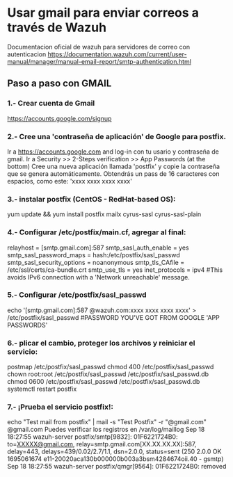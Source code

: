 # Usar gmail para enviar correos a través de Wazuh
Documentacion oficial de wazuh para servidores de correo con autenticacion https://documentation.wazuh.com/current/user-manual/manager/manual-email-report/smtp-authentication.html

## Paso a paso con GMAIL

### 1.- Crear cuenta de Gmail

https://accounts.google.com/signup 

### 2.- Cree una 'contraseña de aplicación' de Google para postfix.

Ir a https://accounts.google.com and log-in con tu usario y contraseña de gmail.
Ir a Security >> 2-Steps verification >> App Passwords (at the bottom)
Cree una nueva aplicación llamada 'postfix' y copie la contraseña que se genera automáticamente.
Obtendrás un pass de 16 caracteres con espacios, como este: 'xxxx xxxx xxxx xxxx'

### 3.- instalar postfix (CentOS - RedHat-based OS):
yum update && yum install postfix mailx cyrus-sasl cyrus-sasl-plain

### 4.- Configurar /etc/postfix/main.cf, agregar al final:
relayhost = [smtp.gmail.com]:587
smtp_sasl_auth_enable = yes
smtp_sasl_password_maps = hash:/etc/postfix/sasl_passwd
smtp_sasl_security_options = noanonymous
smtp_tls_CAfile = /etc/ssl/certs/ca-bundle.crt
smtp_use_tls = yes
inet_protocols = ipv4 #This avoids IPv6 connection with a 'Network unreachable' message.

### 5.- Configurar /etc/postfix/sasl_passwd
echo '[smtp.gmail.com]:587 <USER>@wazuh.com:xxxx xxxx xxxx xxxx' > /etc/postfix/sasl_passwd #PASSWORD YOU'VE GOT FROM GOOGLE 'APP PASSWORDS'

### 6.- plicar el cambio, proteger los archivos y reiniciar el servicio:
postmap /etc/postfix/sasl_passwd
chmod 400 /etc/postfix/sasl_passwd
chown root:root /etc/postfix/sasl_passwd /etc/postfix/sasl_passwd.db
chmod 0600 /etc/postfix/sasl_passwd /etc/postfix/sasl_passwd.db
systemctl restart postfix

### 7.- ¡Prueba el servicio postfix!:
echo "Test mail from postfix" | mail -s "Test Postfix" -r "<USER>@gmail.com" <USER>@gmail.com
Puedes verificar los registros en  /var/log/maillog
Sep 18 18:27:55 wazuh-server postfix/smtp[9832]: 01F6221724B0: to=<XXXXX@gmail.com>, relay=smtp.gmail.com[XX.XX.XX.XX]:587, delay=443, delays=439/0.02/2.7/1.1, dsn=2.0.0, status=sent (250 2.0.0 OK  1695061674 e11-20020aca130b000000b003a3bsm4284674oii.40 - gsmtp)
Sep 18 18:27:55 wazuh-server postfix/qmgr[9564]: 01F6221724B0: removed
